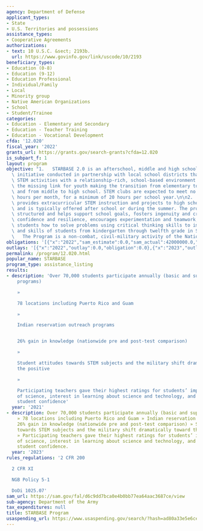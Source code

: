 ```yaml
---
agency: Department of Defense
applicant_types:
- State
- U.S. Territories and possessions
assistance_types:
- Cooperative Agreements
authorizations:
- text: 10 U.S.C. &sect; 2193b.
  url: https://www.govinfo.gov/link/uscode/10/2193
beneficiary_types:
- Education (0-8)
- Education (9-12)
- Education Professional
- Individual/Family
- Local
- Minority group
- Native American Organizations
- School
- Student/Trainee
categories:
- Education - Elementary and Secondary
- Education - Teacher Training
- Education - Vocational Development
cfda: '12.020'
fiscal_year: '2022'
grants_url: https://grants.gov/search-grants?cfda=12.020
is_subpart_f: 1
layout: program
objective: "1.   STARBASE 2.0 is an afterschool, middle and high school mentoring\
  \ initiative conducted in partnership with local school districts that combines\
  \ STEM activities with a relationship-rich, school-based environment to provide\
  \ the missing link for youth making the transition from elementary to middle school,\
  \ and from middle to high school. STEM clubs are expected to meet no less than four\
  \ hours per month, for a minimum of 20 hours per school year.\n\n2.   STARBASE 3.0\
  \ provides extracurricular STEM instruction and projects to high school students\
  \ and is typically offered after school or during the summer. The program is highly\
  \ structured and helps support school goals, fosters ingenuity and creativity, builds\
  \ confidence and resilience, encourages experimentation and teamwork, and teaches\
  \ students how to solve problems using critical thinking skills to improve knowledge\
  \ and skills of students from kindergarten through twelfth grade in STEM. \n\n3.\
  \   The Program is a non-combat, civil-military activity of the National Guard"
obligations: '[{"x":"2022","sam_estimate":0.0,"sam_actual":42000000.0,"usa_spending_actual":0.0},{"x":"2023","sam_estimate":50000000.0,"sam_actual":0.0,"usa_spending_actual":8236463.25},{"x":"2024","sam_estimate":53000000.0,"sam_actual":0.0,"usa_spending_actual":18720656.85}]'
outlays: '[{"x":"2022","outlay":0.0,"obligation":0.0},{"x":"2023","outlay":0.0,"obligation":8152346.1},{"x":"2024","outlay":0.0,"obligation":18804774.0}]'
permalink: /program/12.020.html
popular_name: STARBASE
program_type: assistance_listing
results:
- description: 'Over 70,000 students participate annually (basic and supplemental
    programs)

    »

    78 locations including Puerto Rico and Guam

    »

    Indian reservation outreach programs


    26% gain in knowledge (nationwide pre and post-test comparison)

    »

    Student attitudes towards STEM subjects and the military shift dramatically toward
    the positive

    »

    Participating teachers gave their highest ratings for students’ improved understanding
    of science, interest in learning about science and technology, and increases in
    student confidence'
  year: '2021'
- description: Over 70,000 students participate annually (basic and supplemental programs)
    » 78 locations including Puerto Rico and Guam » Indian reservation outreach programs
    26% gain in knowledge (nationwide pre and post-test comparison) » Student attitudes
    towards STEM subjects and the military shift dramatically toward the positive
    » Participating teachers gave their highest ratings for students’ improved understanding
    of science, interest in learning about science and technology, and increases in
    student confidence.
  year: '2023'
rules_regulations: '2 CFR 200

  2 CFR XI

  NGB Policy 5-1

  DoDi 1025.07'
sam_url: https://sam.gov/fal/d6c9dd7bca0e4b0bb77ea64aac3687ce/view
sub-agency: Department of the Army
tax_expenditures: null
title: STARBASE Program
usaspending_url: https://www.usaspending.gov/search/?hash=ad80a33e5e6ce079ca902ba71186bd84
---
```

